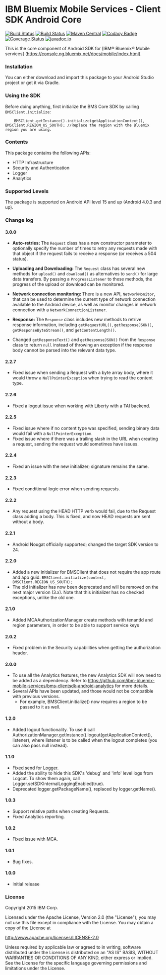 IBM Bluemix Mobile Services - Client SDK Android Core
===

[![Build Status](https://travis-ci.org/ibm-bluemix-mobile-services/bms-clientsdk-android-core.svg?branch=master)](https://travis-ci.org/ibm-bluemix-mobile-services/bms-clientsdk-android-core)
[![Build Status](https://travis-ci.org/ibm-bluemix-mobile-services/bms-clientsdk-android-core.svg?branch=development)](https://travis-ci.org/ibm-bluemix-mobile-services/bms-clientsdk-android-core)
[![Maven Central](https://maven-badges.herokuapp.com/maven-central/com.ibm.mobilefirstplatform.clientsdk.android/core/badge.svg)](https://maven-badges.herokuapp.com/maven-central/com.ibm.mobilefirstplatform.clientsdk.android/core)
[![Codacy Badge](https://api.codacy.com/project/badge/Grade/33762c419c1a4743a0348c93686acb1c)](https://www.codacy.com/app/ibm-bluemix-mobile-services/bms-clientsdk-android-core?utm_source=github.com&amp;utm_medium=referral&amp;utm_content=ibm-bluemix-mobile-services/bms-clientsdk-android-core&amp;utm_campaign=Badge_Grade)
[![Coverage Status](https://coveralls.io/repos/github/ibm-bluemix-mobile-services/bms-clientsdk-android-core/badge.svg?branch=development)](https://coveralls.io/github/ibm-bluemix-mobile-services/bms-clientsdk-android-core?branch=development)
[![javadoc.io](https://javadoc-emblem.rhcloud.com/doc/com.ibm.mobilefirstplatform.clientsdk.android/core/badge.svg)](http://www.javadoc.io/doc/com.ibm.mobilefirstplatform.clientsdk.android/core)


This is the core component of Android SDK for [IBM® Bluemix® Mobile services] (https://console.ng.bluemix.net/docs/mobile/index.html).

### Installation
You can either download and import this package to your Android Studio project or get it via Gradle.

### Using the SDK
Before doing anything, first initialize the BMS Core SDK by calling `BMSClient.initialize`:

```
    BMSClient.getInstance().initialize(getApplicationContext(), BMSClient.REGION_US_SOUTH); //Replace the region with the Bluemix region you are using.
```

### Contents
This package contains the following APIs:
* HTTP Infrastructure
* Security and Authentication
* Logger
* Analytics

### Supported Levels
The package is supported on Android API level 15 and up (Android 4.0.3 and up).

### Change log

#### 3.0.0

* <b>Auto-retries: </b>The `Request` class has a new constructor parameter to optionally specify the number of times to retry any requests made with that object if the request fails to receive a response (or receives a 504 status).

* <b>Uploading and Downloading: </b>The `Request` class has several new methods for `upload()` and `download()` as alternatives to `send()` for large data transfers. By passing a `ProgressListener` to these methods, the progress of the upload or download can be monitored.

* <b>Network connection monitoring: </b>There is a new API, `NetworkMonitor`, that can be used to determine the current type of network connection available to the Android device, as well as monitor changes in network connection with a `NetworkConnectionListener`.

* <b>Response: </b>The `Response` class includes new methods to retrive response information, including `getRequestURL()`, `getResponseJSON()`, `getResponseByteStream()`, and `getContentLength()`.

* Changed `getResponseText()` and `getResponseJSON()` from the `Response` class to return `null` instead of throwing an exception if the response body cannot be parsed into the relevant data type.

#### 2.2.7
* Fixed issue when sending a Request with a byte array body, where it would throw a `NullPointerException` when trying to read the content type.

#### 2.2.6
* Fixed a logout issue when working with Liberty with a TAI backend.

#### 2.2.5
* Fixed issue where if no content type was specified, sending binary data would fail with a `NullPointerException`.
* Fixed issue where if there was a trailing slash in the URL when creating a request, sending the request would sometimes have issues.

#### 2.2.4
* Fixed an issue with the new initializer; signature remains the same.

#### 2.2.3
* Fixed conditional logic error when sending requests.

#### 2.2.2
* Any request using the HEAD HTTP verb would fail, due to the Request class adding a body. This is fixed, and now HEAD requests are sent without a body.

#### 2.2.1
* Android Nougat officially supported; changed the target SDK version to 24.

#### 2.2.0
* Added a new initializer for BMSClient that does not require the app route and app guid: `BMSClient.initialize(context, BMSClient.REGION_US_SOUTH);` 
* The old initializer has now been deprecated and will be removed on the next major version (3.x). Note that this initializer has no checked exceptions, unlike the old one.

#### 2.1.0
* Added MCAAuthorizationManager create methods with tenantId and region parameters, in order to be able to support service keys

#### 2.0.2
* Fixed problem in the Security capabilities when getting the authorization header.

#### 2.0.0
* To use all the Analytics features, the new Analytics SDK will now need to be added as a dependency. Refer to https://github.com/ibm-bluemix-mobile-services/bms-clientsdk-android-analytics for more details.
* Several APIs have been updated, and those would not be compatible with previous versions.
    * For example, BMSClient.initialize() now requires a region to be passed to it as well.

#### 1.2.0
* Added logout functionality. To use it call
  AuthorizationManager.getInstance().logout(getApplicationContext(), listener), where listener is to be called when the logout completes (you can also pass null instead).


#### 1.1.0
* Fixed send for Logger.
* Added the ability to hide this SDK's 'debug' and 'info' level logs from Logcat. To show them again, call Logger.setSDKInternalLoggingEnabled(true).
* Deprecated logger.getPackageName(), replaced by logger.getName().

#### 1.0.3
* Support relative paths when creating Requests.
* Fixed Analytics reporting.

#### 1.0.2
* Fixed issue with MCA.

#### 1.0.1
* Bug fixes.

#### 1.0.0
* Initial release


### License

Copyright 2015 IBM Corp.

Licensed under the Apache License, Version 2.0 (the "License");
you may not use this file except in compliance with the License.
You may obtain a copy of the License at

http://www.apache.org/licenses/LICENSE-2.0

Unless required by applicable law or agreed to in writing, software
distributed under the License is distributed on an "AS IS" BASIS,
WITHOUT WARRANTIES OR CONDITIONS OF ANY KIND, either express or implied.
See the License for the specific language governing permissions and
limitations under the License.
